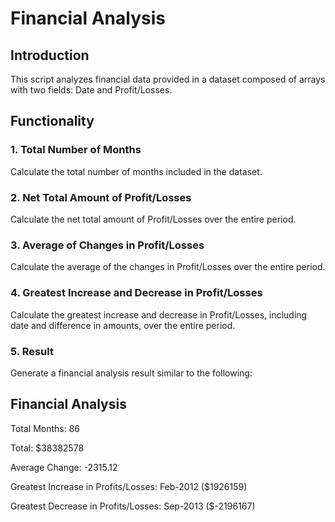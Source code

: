 # Financial Analysis

## Introduction

This script analyzes financial data provided in a dataset composed of arrays with two fields: Date and Profit/Losses.

## Functionality

### 1. Total Number of Months

Calculate the total number of months included in the dataset.

### 2. Net Total Amount of Profit/Losses

Calculate the net total amount of Profit/Losses over the entire period.

### 3. Average of Changes in Profit/Losses

Calculate the average of the changes in Profit/Losses over the entire period.

### 4. Greatest Increase and Decrease in Profit/Losses

Calculate the greatest increase and decrease in Profit/Losses, including date and difference in amounts, over the entire period.

### 5. Result

Generate a financial analysis result similar to the following:

  Financial Analysis 
  ----------------
  Total Months: 86
  
  Total: $38382578
  
  Average Change: -2315.12
  
  Greatest Increase in Profits/Losses: Feb-2012 ($1926159)
  
  Greatest Decrease in Profits/Losses: Sep-2013 ($-2196167)
